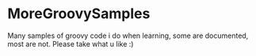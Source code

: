 MoreGroovySamples
=================

Many samples of groovy code i do when learning, some are documented, most are not. Please take what u like :)
